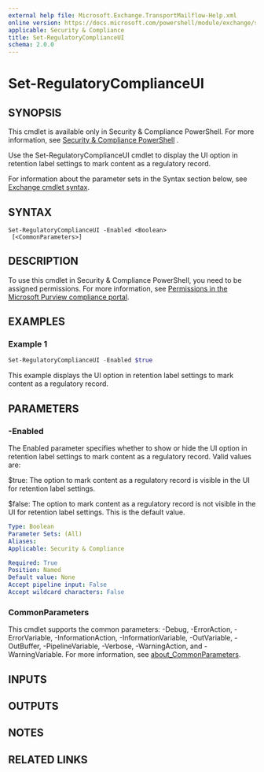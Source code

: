 ```yaml
---
external help file: Microsoft.Exchange.TransportMailflow-Help.xml
online version: https://docs.microsoft.com/powershell/module/exchange/set-regulatorycomplianceui
applicable: Security & Compliance
title: Set-RegulatoryComplianceUI
schema: 2.0.0
---
```


# Set-RegulatoryComplianceUI

## SYNOPSIS
This cmdlet is available only in Security & Compliance PowerShell. For more information, see [Security & Compliance PowerShell](https://docs.microsoft.com/powershell/exchange/scc-powershell)
.

Use the Set-RegulatoryComplianceUI cmdlet to display the UI option in retention label settings to mark content as a regulatory record.

For information about the parameter sets in the Syntax section below, see [Exchange cmdlet syntax](https://docs.microsoft.com/powershell/exchange/exchange-cmdlet-syntax).

## SYNTAX

```
Set-RegulatoryComplianceUI -Enabled <Boolean>
 [<CommonParameters>]
```

## DESCRIPTION
To use this cmdlet in Security & Compliance PowerShell, you need to be assigned permissions. For more information, see [Permissions in the Microsoft Purview compliance portal](https://docs.microsoft.com/microsoft-365/compliance/microsoft-365-compliance-center-permissions).

## EXAMPLES

### Example 1
```powershell
Set-RegulatoryComplianceUI -Enabled $true
```

This example displays the UI option in retention label settings to mark content as a regulatory record.

## PARAMETERS

### -Enabled
The Enabled parameter specifies whether to show or hide the UI option in retention label settings to mark content as a regulatory record. Valid values are:

$true: The option to mark content as a regulatory record is visible in the UI for retention label settings.

$false: The option to mark content as a regulatory record is not visible in the UI for retention label settings. This is the default value.

```yaml
Type: Boolean
Parameter Sets: (All)
Aliases:
Applicable: Security & Compliance

Required: True
Position: Named
Default value: None
Accept pipeline input: False
Accept wildcard characters: False
```

### CommonParameters
This cmdlet supports the common parameters: -Debug, -ErrorAction, -ErrorVariable, -InformationAction, -InformationVariable, -OutVariable, -OutBuffer, -PipelineVariable, -Verbose, -WarningAction, and -WarningVariable. For more information, see [about_CommonParameters](https://go.microsoft.com/fwlink/p/?LinkID=113216).

## INPUTS

## OUTPUTS

## NOTES

## RELATED LINKS
